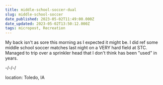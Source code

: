 ```yaml
---
title: middle-school-soccer-dual
slug: middle-school-soccer
date_published: 2023-05-02T11:49:00.000Z
date_updated: 2023-05-02T13:50:12.000Z
tags: micropost, Recreation
---
```


My back isn't as sore this morning as I expected it might be.  I did ref some middle school soccer matches last night on a VERY hard field at STC.  Managed to trip over a sprinkler head that I don't think has been "used" in years.

-/-/-/

location: Toledo, IA

